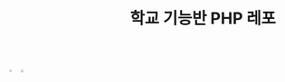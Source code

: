 
<header align="center" style="text-align: center">
  
  # 　　　　　　　학교 기능반 PHP 레포
</header><br>

<div align="center" style="display: flex; justify-content: flex-start;">
  <a href="http://www.yes24.com/Product/Goods/105772857">
    <img style="width: 46%;" src="https://user-images.githubusercontent.com/79036088/166174282-f9a0c4ba-ab7f-4eea-95c3-bb0ee785ca68.jpg" />
  </a>
   <a href="http://www.yes24.com/Product/Goods/86019149">
    <img style="width: 47%;" src="https://user-images.githubusercontent.com/79036088/166174286-2741c00d-3bb6-4caa-b24b-b298fab9f58d.jpg" />
  </a>
</div>

<br><br>

